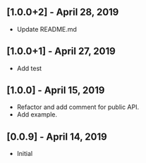 ## [1.0.0+2] - April 28, 2019

* Update README.md

## [1.0.0+1] - April 27, 2019

* Add test

## [1.0.0] - April 15, 2019

* Refactor and add comment for public API.
* Add example.

## [0.0.9] - April 14, 2019

* Initial
